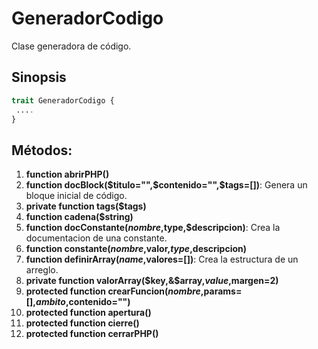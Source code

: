 # GeneradorCodigo
Clase generadora de código.

Sinopsis
---
```php
trait GeneradorCodigo {
 ....
}
```
Métodos:
---
1. **function abrirPHP()**
2. **function docBlock($titulo="",$contenido="",$tags=[])**: Genera un bloque inicial de código.
3. **private function tags($tags)**
4. **function cadena($string)**
5. **function docConstante($nombre,$type,$descripcion)**: Crea la documentacion de una constante.
6. **function constante($nombre,$valor,$type,$descripcion)**
7. **function definirArray($name,$valores=[])**: Crea la estructura de un arreglo.
8. **private function valorArray($key,&$array,$value,$margen=2)**
9. **protected function crearFuncion($nombre,$params=[],$ambito,$contenido="")**
10. **protected function apertura()**
11. **protected function cierre()**
12. **protected function cerrarPHP()**
